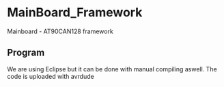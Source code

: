 # MainBoard_Framework
Mainboard - AT90CAN128 framework

## Program
We are using Eclipse but it can be done with manual compiling aswell. 
The code is uploaded with avrdude

